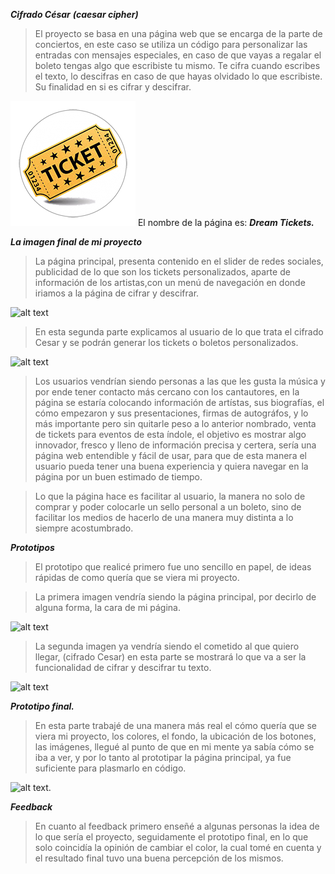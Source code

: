 ***Cifrado César***
***(caesar cipher)***

>El proyecto se basa en una página web que se encarga de la parte de conciertos, en este caso se utiliza un código para personalizar las entradas con mensajes especiales, en caso de que vayas a regalar el boleto tengas algo que escribiste tu mismo. Te cifra cuando escribes el texto, lo descifras en caso de que hayas olvidado lo que escribiste. Su finalidad en si es cifrar y descifrar.

![alt text](https://raw.githubusercontent.com/DianyelaMaldonado/CDMX009-cipher/master/prototiposCipher/logo.png)
El nombre de la página es: ***Dream Tickets.***


***La imagen final de mi proyecto***
>La página principal, presenta contenido en el slider de redes sociales, publicidad de lo que son los tickets personalizados, aparte de información de los artistas,con un menú de navegación en donde iriamos a la página de cifrar y descifrar.

![alt text](https://raw.githubusercontent.com/DianyelaMaldonado/CDMX009-cipher/master/prototiposCipher/landingpage.jpg)

>En esta segunda parte explicamos al usuario de lo que trata el cifrado Cesar y se podrán generar los tickets o boletos personalizados.

![alt text](https://raw.githubusercontent.com/DianyelaMaldonado/CDMX009-cipher/master/prototiposCipher/cifradopage.jpg)
  
>Los usuarios vendrían siendo personas a las que les gusta la música y por ende tener contacto más cercano con los cantautores, en la página se estaría colocando información de artístas, sus biografías, el cómo empezaron y sus presentaciones, firmas de autográfos, y lo más importante pero sin quitarle peso a lo anterior nombrado, venta de tickets para eventos de esta índole, el objetivo es mostrar algo innovador, fresco y lleno de información precisa y certera, sería una página web entendible y fácil de usar, para que de esta manera el usuario pueda tener una buena experiencia y quiera navegar en la página por un buen estimado de tiempo.

>Lo que la página hace es facilitar al usuario, la manera no solo de comprar y poder colocarle un sello personal a un boleto, sino de facilitar los medios de hacerlo de una manera muy distinta a lo siempre acostumbrado.
    

***Prototipos***

 >El prototipo que realicé primero fue uno sencillo en papel, de ideas rápidas de como quería que se viera mi proyecto.
 

 >La primera imagen vendría siendo la página principal, por decirlo de alguna forma, la cara de mi página.

  ![alt text](https://raw.githubusercontent.com/DianyelaMaldonado/CDMX009-cipher/master/prototiposCipher/prototipocipher1.jpg)

>La segunda imagen ya vendría siendo el cometido al que quiero llegar, (cifrado Cesar) en esta parte se mostrará lo que va a ser la funcionalidad de cifrar y descifrar tu texto.

  ![alt text](https://raw.githubusercontent.com/DianyelaMaldonado/CDMX009-cipher/master/prototiposCipher/prototipocipher2.jpg)

***Prototipo final.***

 >En esta parte trabajé de una manera más real el cómo quería que se viera mi proyecto, los colores, el fondo, la ubicación de los botones, las imágenes, llegué al punto de que en mi mente ya sabía cómo se iba a ver, y por lo tanto al prototipar la página principal, ya fue suficiente para plasmarlo en código.

  ![alt text](https://raw.githubusercontent.com/DianyelaMaldonado/CDMX009-cipher/master/prototiposCipher/prototipofinalcipher.jpg).
  
  ***Feedback***
 > En cuanto al feedback primero enseñé a algunas personas la idea de lo que sería el proyecto, seguidamente el prototipo final, en lo que solo coincidía la opinión de cambiar el color, la cual tomé en cuenta y el resultado final tuvo una buena percepción de los mismos.